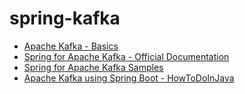 # spring-kafka

- [Apache Kafka - Basics](https://github.com/siddarthmishra/apache-kafka/blob/master/README.md)
- [Spring for Apache Kafka - Official Documentation](https://docs.spring.io/spring-kafka/reference/index.html)
- [Spring for Apache Kafka Samples](https://github.com/spring-projects/spring-kafka/tree/main/samples)
- [Apache Kafka using Spring Boot - HowToDoInJava](https://howtodoinjava.com/spring-boot/apache-kafka-using-spring-boot/)

